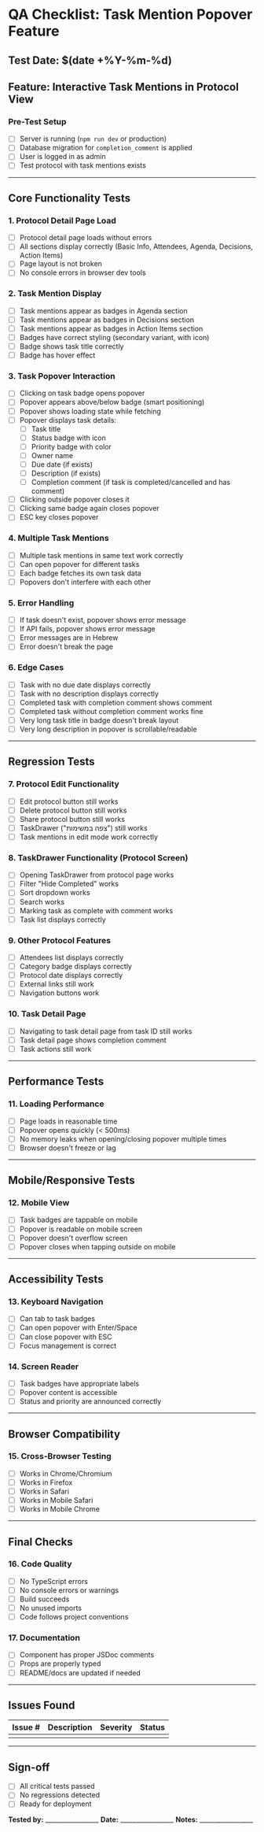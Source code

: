 # QA Checklist: Task Mention Popover Feature

## Test Date: $(date +%Y-%m-%d)
## Feature: Interactive Task Mentions in Protocol View

### Pre-Test Setup
- [ ] Server is running (`npm run dev` or production)
- [ ] Database migration for `completion_comment` is applied
- [ ] User is logged in as admin
- [ ] Test protocol with task mentions exists

---

## Core Functionality Tests

### 1. Protocol Detail Page Load
- [ ] Protocol detail page loads without errors
- [ ] All sections display correctly (Basic Info, Attendees, Agenda, Decisions, Action Items)
- [ ] Page layout is not broken
- [ ] No console errors in browser dev tools

### 2. Task Mention Display
- [ ] Task mentions appear as badges in Agenda section
- [ ] Task mentions appear as badges in Decisions section
- [ ] Task mentions appear as badges in Action Items section
- [ ] Badges have correct styling (secondary variant, with icon)
- [ ] Badge shows task title correctly
- [ ] Badge has hover effect

### 3. Task Popover Interaction
- [ ] Clicking on task badge opens popover
- [ ] Popover appears above/below badge (smart positioning)
- [ ] Popover shows loading state while fetching
- [ ] Popover displays task details:
  - [ ] Task title
  - [ ] Status badge with icon
  - [ ] Priority badge with color
  - [ ] Owner name
  - [ ] Due date (if exists)
  - [ ] Description (if exists)
  - [ ] Completion comment (if task is completed/cancelled and has comment)
- [ ] Clicking outside popover closes it
- [ ] Clicking same badge again closes popover
- [ ] ESC key closes popover

### 4. Multiple Task Mentions
- [ ] Multiple task mentions in same text work correctly
- [ ] Can open popover for different tasks
- [ ] Each badge fetches its own task data
- [ ] Popovers don't interfere with each other

### 5. Error Handling
- [ ] If task doesn't exist, popover shows error message
- [ ] If API fails, popover shows error message
- [ ] Error messages are in Hebrew
- [ ] Error doesn't break the page

### 6. Edge Cases
- [ ] Task with no due date displays correctly
- [ ] Task with no description displays correctly
- [ ] Completed task with completion comment shows comment
- [ ] Completed task without completion comment works fine
- [ ] Very long task title in badge doesn't break layout
- [ ] Very long description in popover is scrollable/readable

---

## Regression Tests

### 7. Protocol Edit Functionality
- [ ] Edit protocol button still works
- [ ] Delete protocol button still works
- [ ] Share protocol button still works
- [ ] TaskDrawer ("צפה במשימות") still works
- [ ] Task mentions in edit mode work correctly

### 8. TaskDrawer Functionality (Protocol Screen)
- [ ] Opening TaskDrawer from protocol page works
- [ ] Filter "Hide Completed" works
- [ ] Sort dropdown works
- [ ] Search works
- [ ] Marking task as complete with comment works
- [ ] Task list displays correctly

### 9. Other Protocol Features
- [ ] Attendees list displays correctly
- [ ] Category badge displays correctly
- [ ] Protocol date displays correctly
- [ ] External links still work
- [ ] Navigation buttons work

### 10. Task Detail Page
- [ ] Navigating to task detail page from task ID still works
- [ ] Task detail page shows completion comment
- [ ] Task actions still work

---

## Performance Tests

### 11. Loading Performance
- [ ] Page loads in reasonable time
- [ ] Popover opens quickly (< 500ms)
- [ ] No memory leaks when opening/closing popover multiple times
- [ ] Browser doesn't freeze or lag

---

## Mobile/Responsive Tests

### 12. Mobile View
- [ ] Task badges are tappable on mobile
- [ ] Popover is readable on mobile screen
- [ ] Popover doesn't overflow screen
- [ ] Popover closes when tapping outside on mobile

---

## Accessibility Tests

### 13. Keyboard Navigation
- [ ] Can tab to task badges
- [ ] Can open popover with Enter/Space
- [ ] Can close popover with ESC
- [ ] Focus management is correct

### 14. Screen Reader
- [ ] Task badges have appropriate labels
- [ ] Popover content is accessible
- [ ] Status and priority are announced correctly

---

## Browser Compatibility

### 15. Cross-Browser Testing
- [ ] Works in Chrome/Chromium
- [ ] Works in Firefox
- [ ] Works in Safari
- [ ] Works in Mobile Safari
- [ ] Works in Mobile Chrome

---

## Final Checks

### 16. Code Quality
- [ ] No TypeScript errors
- [ ] No console errors or warnings
- [ ] Build succeeds
- [ ] No unused imports
- [ ] Code follows project conventions

### 17. Documentation
- [ ] Component has proper JSDoc comments
- [ ] Props are properly typed
- [ ] README/docs are updated if needed

---

## Issues Found

| Issue # | Description | Severity | Status |
|---------|-------------|----------|--------|
|         |             |          |        |

---

## Sign-off

- [ ] All critical tests passed
- [ ] No regressions detected
- [ ] Ready for deployment

**Tested by:** _________________
**Date:** _________________
**Notes:** _________________
